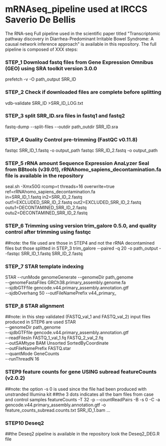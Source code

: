 # mRNAseq_pipeline used at IRCCS Saverio De Bellis 
The RNA-seq Full pipeline used in the scientific paper titled "Transcriptomic pathway discovery in Diarrhea-Predominant Irritable Bowel Syndrome: A causal network inference approach" is available in this repository.
The full pipeline is composed of XXX steps: 

### STEP_1 Download fastq files from Gene Expression Omnibus (GEO) using SRA toolkit version 3.0.0 
prefetch -v -O path_output SRR_ID

### STEP_2 Check if downloaded files are complete before splitting
vdb-validate  SRR_ID >SRR_ID_LOG.txt

### STEP_3 split SRR_ID.sra files in fastq1 and fastq2
fastq-dump --split-files  --outdir path_outdir SRR_ID.sra

### STEP_4 Quality Control pre-trimming (FastQC v0.11.8)
fastqc SRR_ID_1.fastq -o output_path
fastqc SRR_ID_2.fastq -o output_path

### STEP_5 rRNA amount Sequence Expression AnaLyzer Seal from BBtools (v39.01), rRNAhomo_sapiens_decontamination.fa file is available in the repository
seal.sh -Xmx50G rcomp=t  threads=16 overwrite=true ref=rRNAhomo_sapiens_decontamination.fa \
in=SRR_ID_1.fastq in2=SRR_ID_2.fastq \
out1=EXCLUDED_SRR_ID_2.fastq out2=EXCLUDED_SRR_ID_2.fastq \
outu1=DECONTAMINED_SRR_ID_2.fastq outu2=DECONTAMINED_SRR_ID_2.fastq

### STEP_6 Trimming  using version trim_galore 0.5.0, and quality control after trimming using fastqc 
##note: the file used are those in STEP4 and not the rRNA decontamined files but those splitted in STEP_3
trim_galore --paired  -q 20  -o path_output --fastqc SRR_ID_1.fastq SRR_ID_2.fastq

### STEP_7 STAR template indexing
STAR --runMode genomeGenerate --genomeDir path_genome \
          --genomeFastaFiles GRCh38.primary_assembly.genome.fa \
          --sjdbGTFfile gencode.v44.primary_assembly.annotation.gtf \
          --sjdbOverhang 50 --outFileNamePrefix v44_primary_

### STEP_8 STAR alignment
##note: in this step validated (FASTQ_val_1 and FASTQ_val_2) input files produced in STEP6 are used
STAR \
--genomeDir path_genome \
--sjdbGTFfile gencode.v44.primary_assembly.annotation.gtf \
--readFilesIn FASTQ_1_val_1.fq FASTQ_2_val_2.fq \
--outSAMtype BAM Unsorted SortedByCoordinate \
--outFileNamePrefix FASTQ.star \
--quantMode GeneCounts \
--runThreadN 16

### STEP9 feature counts for gene USING subread featureCounts (v2.0.2)
##note: the option -s 0 is used since the file had been produced with unstranded Illumina kit
##the 3 dots indicates all the bam files from case and control samples
featureCounts -T 32 -p --countReadPairs -B -s 0 -C -a gencode.v44.primary_assembly.annotation.gtf -o feature_counts_subread.counts.txt SRR_ID_1.bam ... 


### STEP10 Deseq2 
##the Deseq2 pipeline is available in the repository look the Deseq2_DEG.R file



